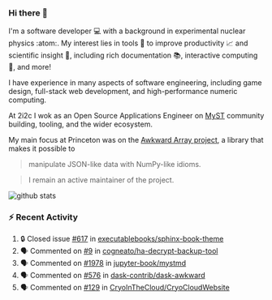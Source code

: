 ### Hi there 👋 

I'm a software developer 💻 with a background in experimental nuclear physics :atom:. My interest lies in tools :wrench: to improve productivity :chart_with_upwards_trend: and scientific insight :telescope:, including rich documentation 📚, interactive computing 🧮, and more! 

I have experience in many aspects of software engineering, including game design, full-stack web development, and high-performance numeric computing. 

At 2i2c I wok as an Open Source Applications Engineer on [MyST](https://github.com/jupyter-book/mystmd) community building, tooling, and the wider ecosystem. 

My main focus at Princeton was on the [Awkward Array project](awkward-array.org/), a library that makes it possible to 
> manipulate JSON-like data with NumPy-like idioms.

> I remain an active maintainer of the project. 

![github stats](https://github-readme-stats.vercel.app/api?username=agoose77&show_icons=true&hide_rank=true&hide_title=true&bg_color=30,e76445,904e95&text_color=efe3ec&icon_color=efe3ec)
<!--
**agoose77/agoose77** is a ✨ _special_ ✨ repository because its `README.md` (this file) appears on your GitHub profile.

Here are some ideas to get you started:

- 🔭 I’m currently working on ...
- 🌱 I’m currently learning ...
- 👯 I’m looking to collaborate on ...
- 🤔 I’m looking for help with ...
- 💬 Ask me about ...
- 📫 How to reach me: ...
- 😄 Pronouns: ...
- ⚡ Fun fact: ...
-->

### :zap: Recent Activity

<!--START_SECTION:activity-->
1. 🔒 Closed issue [#617](https://github.com/executablebooks/sphinx-book-theme/issues/617) in [executablebooks/sphinx-book-theme](https://github.com/executablebooks/sphinx-book-theme)
2. 🗣 Commented on [#9](https://github.com/cogneato/ha-decrypt-backup-tool/pull/9#issuecomment-2821979997) in [cogneato/ha-decrypt-backup-tool](https://github.com/cogneato/ha-decrypt-backup-tool)
3. 🗣 Commented on [#1978](https://github.com/jupyter-book/mystmd/issues/1978#issuecomment-2821581598) in [jupyter-book/mystmd](https://github.com/jupyter-book/mystmd)
4. 🗣 Commented on [#576](https://github.com/dask-contrib/dask-awkward/issues/576#issuecomment-2819154479) in [dask-contrib/dask-awkward](https://github.com/dask-contrib/dask-awkward)
5. 🗣 Commented on [#129](https://github.com/CryoInTheCloud/CryoCloudWebsite/issues/129#issuecomment-2818885231) in [CryoInTheCloud/CryoCloudWebsite](https://github.com/CryoInTheCloud/CryoCloudWebsite)
<!--END_SECTION:activity-->
